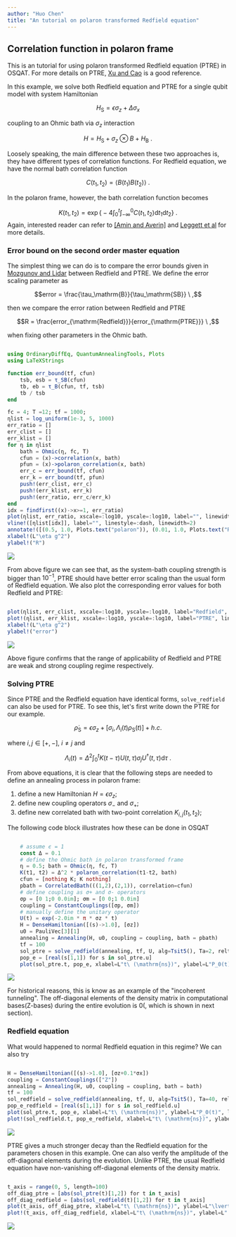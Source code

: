 ```yaml
---
author: "Huo Chen"
title: "An tutorial on polaron transformed Redfield equation"
---
```



## Correlation function in polaron frame
This is an tutorial for using polaron transformed Redfield equation (PTRE) in OSQAT. For more details on PTRE, [Xu and Cao](https://link.springer.com/article/10.1007%2Fs11467-016-0540-2) is a good reference.

In this example, we solve both Redfield equation and PTRE for a single qubit model with system Hamiltonian

$$H_\mathrm{S}=\epsilon \sigma_z + \Delta \sigma_x$$

coupling to an Ohmic bath via $\sigma_z$ interaction

$$H = H_\mathrm{S} + \sigma_z \otimes B + H_\mathrm{B}\ .$$

Loosely speaking, the main difference between these two approaches is, they have different types of correlation functions. For Redfield equation, we have the normal bath correlation function

$$C(t_1, t_2) = \langle B(t_1)B(t_2) \rangle \ .$$

In the polaron frame, however, the bath correlation function becomes

$$K(t_1, t_2) = \exp\Big\{ -4 \int_0^t \int_{-\infty}^{0}C(t_1, t_2) \mathrm{d}t_1 \mathrm{d}t_2 \Big\} \ .$$
Again, interested reader can refer to [[Amin and Averin]](https://link.aps.org/doi/10.1103/PhysRevLett.100.197001) and [Leggett et al](https://link.aps.org/doi/10.1103/RevModPhys.59.1) for more details.

### Error bound on the second order master equation

The simplest thing we can do is to compare the error bounds given in [Mozgunov and Lidar](https://quantum-journal.org/papers/q-2020-02-06-227/) between Redfield and PTRE. We define the error scaling parameter as

$$error = \frac{\tau_\mathrm{B}}{\tau_\mathrm{SB}} \ ,$$

then we compare the error ration between Redfield and PTRE

$$R = \frac{error_{\mathrm{Redfield}}}{error_{\mathrm{PTRE}}} \ ,$$

when fixing other parameters in the Ohmic bath.
````julia

using OrdinaryDiffEq, QuantumAnnealingTools, Plots
using LaTeXStrings

function err_bound(tf, cfun)
    tsb, esb = τ_SB(cfun)
    tb, eb = τ_B(cfun, tf, tsb)
    tb / tsb
end

fc = 4; T =12; tf = 1000;
ηlist = log_uniform(1e-3, 5, 1000)
err_ratio = []
err_clist = []
err_klist = []
for η in ηlist
    bath = Ohmic(η, fc, T)
    cfun = (x)->correlation(x, bath)
    pfun = (x)->polaron_correlation(x, bath)
    err_c = err_bound(tf, cfun)
    err_k = err_bound(tf, pfun)
    push!(err_clist, err_c)
    push!(err_klist, err_k)
    push!(err_ratio, err_c/err_k)
end
idx = findfirst((x)->x>=1, err_ratio)
plot(ηlist, err_ratio, xscale=:log10, yscale=:log10, label="", linewidth=2)
vline!([ηlist[idx]], label="", linestyle=:dash, linewidth=2)
annotate!([(0.5, 1.0, Plots.text("polaron")), (0.01, 1.0, Plots.text("Redfield"))])
xlabel!(L"\eta g^2")
ylabel!("R")
````


![](figures/02-polaron-transformed-redfield_1_1.png)


From above figure we can see that, as the system-bath coupling strength is bigger than $10^{-1}$, PTRE should have better error scaling than the usual form of Redfield equation. We also plot the corresponding error values for both Redfield and PTRE:

````julia

plot(ηlist, err_clist, xscale=:log10, yscale=:log10, label="Redfield", linewidth=2)
plot!(ηlist, err_klist, xscale=:log10, yscale=:log10, label="PTRE", linewidth=2)
xlabel!(L"\eta g^2")
ylabel!("error")
````


![](figures/02-polaron-transformed-redfield_2_1.png)



Above figure confirms that the range of applicability of Redfield and PTRE are weak and strong coupling regime respectively.

### Solving PTRE

Since PTRE and the Redfield equation have identical forms, `solve_redfield` can also be used for PTRE. To see this, let's first write down the PTRE for our example.

$$\dot{\rho}_\mathrm{S} = \epsilon σ_z + [ \sigma_i, \Lambda_i(t) \rho_\mathrm{S}(t) ] + h.c.$$

where $i,j \in [+, -]$, $i \neq j$ and

$$\Lambda_i(t)=\Delta^2 \int_0^{t} K(t-\tau)U(t,\tau) \sigma_j U^\dagger(t,\tau) \mathrm{d}\tau \ .$$

From above equations, it is clear that the following steps are needed to define an annealing process in polaron frame:
1. define a new Hamiltonian $H = \epsilon σ_z$;
2. define new coupling operators $\sigma_-$ and $\sigma_+$;
3. define new correlated bath with two-point correlation $K_{i,j}(t_1, t_2)$;

The following code block illustrates how these can be done in OSQAT

````julia

    # assume ϵ = 1
    const Δ = 0.1 
    # define the Ohmic bath in polaron transformed frame
    η = 0.5; bath = Ohmic(η, fc, T)
    K(t1, t2) = Δ^2 * polaron_correlation(t1-t2, bath)
    cfun = [nothing K; K nothing]
    pbath = CorrelatedBath(((1,2),(2,1)), correlation=cfun)
    # define coupling as σ+ and σ- operators
    σp = [0 1;0 0.0im]; σm = [0 0;1 0.0im]
    coupling = ConstantCouplings([σp, σm])
    # manually define the unitary operator
    U(t) = exp(-2.0im * π * σz * t)
    H = DenseHamiltonian([(s)->1.0], [σz])
    u0 = PauliVec[3][1]
    annealing = Annealing(H, u0, coupling = coupling, bath = pbath)
    tf = 100
    sol_ptre = solve_redfield(annealing, tf, U, alg=Tsit5(), Ta=2, reltol=1e-5)
    pop_e = [real(s[1,1]) for s in sol_ptre.u]
    plot(sol_ptre.t, pop_e, xlabel=L"t\ (\mathrm{ns})", ylabel=L"P_0(t)", label="", linewidth = 2)
````


![](figures/02-polaron-transformed-redfield_3_1.png)



For historical reasons, this is know as an example of the "incoherent tunneling". The off-diagonal elements of the density matrix in computational bases(Z-bases) during the entire evolution is 0(, which is shown in next section).

### Redfield equation

What would happened to normal Redfield equation in this regime? We can also try

````julia

H = DenseHamiltonian([(s)->1.0], [σz+0.1*σx])
coupling = ConstantCouplings(["Z"])
annealing = Annealing(H, u0, coupling = coupling, bath = bath)
tf = 100
sol_redfield = solve_redfield(annealing, tf, U, alg=Tsit5(), Ta=40, reltol=1e-5, callback=PositivityCheckCallback())
pop_e_redfield = [real(s[1,1]) for s in sol_redfield.u]
plot(sol_ptre.t, pop_e, xlabel=L"t\ (\mathrm{ns})", ylabel=L"P_0(t)", label="PTRE", linewidth = 2, legend = :right)
plot!(sol_redfield.t, pop_e_redfield, xlabel=L"t\ (\mathrm{ns})", ylabel=L"P_0(t)", label="Redfield", linewidth = 2)
````


![](figures/02-polaron-transformed-redfield_4_1.png)



PTRE gives a much stronger decay than the Redfield equation for the parameters chosen in this example. One can also verify the amplitude of the off-diagonal elements during the evolution. Unlike PTRE, the usual Redfield equation have non-vanishing off-diagonal elements of the density matrix.

````julia

t_axis = range(0, 5, length=100)
off_diag_ptre = [abs(sol_ptre(t)[1,2]) for t in t_axis]
off_diag_redfield = [abs(sol_redfield(t)[1,2]) for t in t_axis]
plot(t_axis, off_diag_ptre, xlabel=L"t\ (\mathrm{ns})", ylabel=L"\lvert \rho_{12} \rvert|(t)", label="PTRE", linewidth = 2, legend=:right)
plot!(t_axis, off_diag_redfield, xlabel=L"t\ (\mathrm{ns})", ylabel=L"|\rho_{12}(t)|", label="Redfield", linewidth = 2)
````


![](figures/02-polaron-transformed-redfield_5_1.png)
